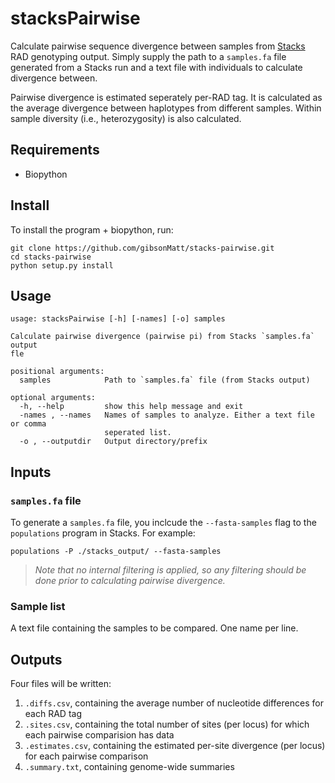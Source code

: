 # stacksPairwise

Calculate pairwise sequence divergence between samples from [Stacks](http://catchenlab.life.illinois.edu/stacks/) RAD genotyping output. Simply supply the path to a `samples.fa` file generated from a Stacks run and a text file with individuals to calculate divergence between.

Pairwise divergence is estimated seperately per-RAD tag. It is calculated as the average divergence between haplotypes from different samples. Within sample diversity (i.e., heterozygosity) is also calculated. 



## Requirements

* Biopython

## Install

To install the program + biopython, run:
```
git clone https://github.com/gibsonMatt/stacks-pairwise.git
cd stacks-pairwise
python setup.py install
```

## Usage

```
usage: stacksPairwise [-h] [-names] [-o] samples

Calculate pairwise divergence (pairwise pi) from Stacks `samples.fa` output
fle

positional arguments:
  samples            Path to `samples.fa` file (from Stacks output)

optional arguments:
  -h, --help         show this help message and exit
  -names , --names   Names of samples to analyze. Either a text file or comma
                     seperated list.
  -o , --outputdir   Output directory/prefix
```


## Inputs

### `samples.fa` file
To generate a `samples.fa` file, you inclcude the `--fasta-samples` flag to the `populations` program in Stacks. For example: 
```
populations -P ./stacks_output/ --fasta-samples
```

> *Note that no internal filtering is applied, so any filtering should be done prior to calculating pairwise divergence.*


### Sample list
A text file containing the samples to be compared. One name per line.

## Outputs

Four files will be written:

1. `.diffs.csv`, containing the average number of nucleotide differences for each RAD tag
2. `.sites.csv`, containing the total number of sites (per locus) for which each pairwise comparision has data
3. `.estimates.csv`, containing the estimated per-site divergence (per locus) for each pairwise comparison
4. `.summary.txt`, containing genome-wide summaries

